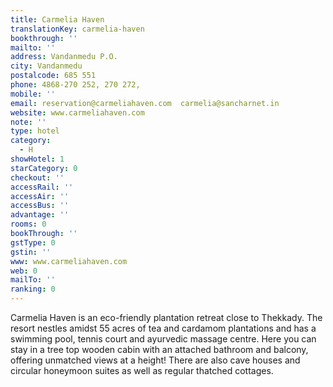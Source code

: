 ```yaml
---
title: Carmelia Haven
translationKey: carmelia-haven
bookthrough: ''
mailto: ''
address: Vandanmedu P.O.
city: Vandanmedu
postalcode: 685 551
phone: 4868-270 252, 270 272,
mobile: ''
email: reservation@carmeliahaven.com  carmelia@sancharnet.in
website: www.carmeliahaven.com
note: ''
type: hotel
category:
  - H
showHotel: 1
starCategory: 0
checkout: ''
accessRail: ''
accessAir: ''
accessBus: ''
advantage: ''
rooms: 0
bookThrough: ''
gstType: 0
gstin: ''
www: www.carmeliahaven.com
web: 0
mailTo: ''
ranking: 0
---
```







Carmelia Haven is an eco-friendly plantation retreat close to Thekkady. The resort nestles amidst 55 acres of tea and cardamom plantations and has a swimming pool, tennis court and ayurvedic massage centre.      Here you can stay in a tree top wooden cabin with an attached bathroom and balcony, offering unmatched views at a height! There are also cave houses and circular honeymoon suites as well as regular thatched cottages.